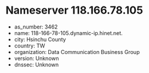 # Nameserver 118.166.78.105

* as_number: 3462
* name: 118-166-78-105.dynamic-ip.hinet.net.
* city: Hsinchu County
* country: TW
* organization: Data Communication Business Group
* version: Unknown
* dnssec: Unknown
